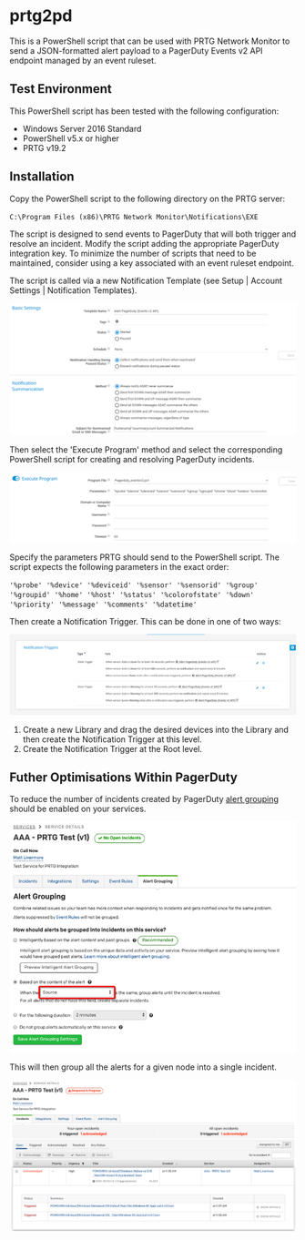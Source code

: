 # prtg2pd

This is a PowerShell script that can be used with PRTG Network Monitor to send a JSON-formatted alert payload to a PagerDuty Events v2 API endpoint managed by an event ruleset.


## Test Environment
This PowerShell script has been tested with the following configuration:
* Windows Server 2016 Standard
* PowerShell v5.x or higher
* PRTG v19.2


## Installation

Copy the PowerShell script to the following directory on the PRTG server:

`C:\Program Files (x86)\PRTG Network Monitor\Notifications\EXE`

The script is designed to send events to PagerDuty that will both trigger and resolve an incident.  Modify the script adding the appropriate PagerDuty integration key.  To minimize the number of scripts that need to be maintained, consider using a key associated with an event ruleset endpoint.

The script is called via a new Notification Template (see Setup | Account Settings | Notification Templates).


![Image 1: Creating a new Notification Template in PRTG](./images/Image1-Notification-Template.png)


Then select the 'Execute Program' method and select the corresponding PowerShell script for creating and resolving PagerDuty incidents.


![Image 2: Select and configure the Execture Program method in PRTG](./images/Image2-Execute-Program-Method.png)


Specify the parameters PRTG should send to the PowerShell script.  The script expects the following parameters in the exact order:

`'%probe' '%device' '%deviceid' '%sensor' '%sensorid' '%group' '%groupid' '%home' '%host' '%status' '%colorofstate' '%down' '%priority' '%message' '%comments' '%datetime'`

Then create a Notification Trigger.  This can be done in one of two ways:


![Image 3: Configure the Notification Triggers in PRTG](./images/Image3-Notification-Triggers.png)


1. Create a new Library and drag the desired devices into the Library and then create the Notification Trigger at this level.
1. Create the Notification Trigger at the Root level.


## Futher Optimisations Within PagerDuty

To reduce the number of incidents created by PagerDuty [alert grouping](https://support.pagerduty.com/docs/event-intelligence) should be enabled on your services.


![Image 4: Configure Alert Grouping in PagerDuty](./images/Image4-Alert-Grouping.png)


This will then group all the alerts for a given node into a single incident.


![Image 5: Incident with multiple alerts in PagerDuty](./images/Image5-Grouped-Alerts.png)
